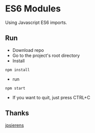 # ES6 Modules
Using Javascript ES6 imports.

## Run

* Download repo
* Go to the project's root directory
* Install 
```
npm install
```
* run
```
npm start
```
* If you want to quit, just press CTRL+C

## Thanks

[jpsierens](https://github.com/jpsierens/es6-babel6)